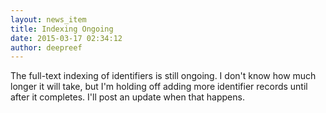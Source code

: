 ```yaml
---
layout: news_item
title: Indexing Ongoing
date: 2015-03-17 02:34:12
author: deepreef
---
```


The full-text indexing of identifiers is still ongoing.  I don't know how much longer it will take, but I'm holding off adding more identifier records until after it completes. I'll post an update when that happens.
